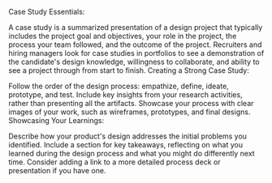 Case Study Essentials:

A case study is a summarized presentation of a design project that typically includes the project goal and objectives, your role in the project, the process your team followed, and the outcome of the project.
Recruiters and hiring managers look for case studies in portfolios to see a demonstration of the candidate's design knowledge, willingness to collaborate, and ability to see a project through from start to finish.
Creating a Strong Case Study:

Follow the order of the design process: empathize, define, ideate, prototype, and test.
Include key insights from your research activities, rather than presenting all the artifacts.
Showcase your process with clear images of your work, such as wireframes, prototypes, and final designs.
Showcasing Your Learnings:

Describe how your product's design addresses the initial problems you identified.
Include a section for key takeaways, reflecting on what you learned during the design process and what you might do differently next time.
Consider adding a link to a more detailed process deck or presentation if you have one.